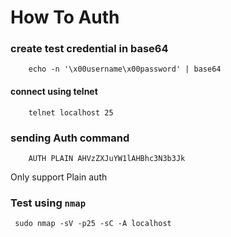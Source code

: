 # How To Auth 
### create test credential in base64
```
    echo -n '\x00username\x00password' | base64 
```
#### connect using telnet 
```
    telnet localhost 25
```
### sending Auth command 
```
    AUTH PLAIN AHVzZXJuYW1lAHBhc3N3b3Jk 
```


Only support Plain auth

### Test using `nmap`
```
 sudo nmap -sV -p25 -sC -A localhost
```